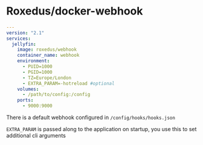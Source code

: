 # Roxedus/docker-webhook

```yml
---
version: "2.1"
services:
  jellyfin:
    image: roxedus/webhook
    container_name: webhook
    environment:
      - PUID=1000
      - PGID=1000
      - TZ=Europe/London
      - EXTRA_PARAM=-hotreload #optional
    volumes:
      - /path/to/config:/config
    ports:
      - 9000:9000
```

There is a default webhook configured in `/config/hooks/hooks.json`

`EXTRA_PARAM` is passed along to the application on startup, you use this to set additional cli arguments
